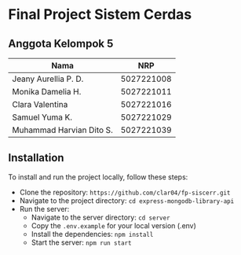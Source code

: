 # Final Project Sistem Cerdas

## Anggota Kelompok 5

| Nama | NRP |
| ---- | --- | 
| Jeany Aurellia P. D. | 5027221008 |
| Monika Damelia H. | 5027221011 |
| Clara Valentina | 5027221016 |
| Samuel Yuma K. | 5027221029 |
| Muhammad Harvian Dito S. | 5027221039 |

## Installation

To install and run the project locally, follow these steps:

- Clone the repository: `https://github.com/clar04/fp-siscerr.git`
- Navigate to the project directory: `cd express-mongodb-library-api`
- Run the server:
  - Navigate to the server directory: `cd server`
  - Copy the `.env.example` for your local version (.env)
  - Install the dependencies: `npm install`
  - Start the server: `npm run start`
